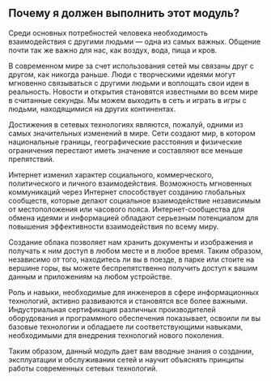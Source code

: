 <!-- verified: agorbachev 06.10.2022 -->

<!-- 1.0.1 -->
## Почему я должен выполнить этот модуль?

<!-- from 01.01-networks-affect-our-lives -->
<!-- 1.1.1 -->

Среди основных потребностей человека необходимость взаимодействия с другими людьми — одна из самых важных. Общение почти так же важно для нас, как воздух, вода, пища и кров.

В современном мире за счет использования сетей мы связаны друг с другом, как никогда раньше. Люди с творческими идеями могут мгновенно связываться с другими людьми и воплощать свои идеи в реальность. Новости и открытия становятся известными во всем мире в считанные секунды. Мы можем выходить в сеть и играть в игры с людьми, находящимися на других континентах.

<!-- 1.1.3 -->
Достижения в сетевых технологиях являются, пожалуй, одними из самых значительных изменений в мире. Сети создают мир, в котором национальные границы, географические расстояния и физические ограничения перестают иметь значение и составляют все меньше препятствий.

Интернет изменил характер социального, коммерческого, политического и личного взаимодействия. Возможность мгновенных коммуникаций через Интернет способствует созданию глобальных сообществ, которые делают социальное взаимодействие независимым от местоположения или часового пояса. Интернет-сообщества для обмена идеями и информацией обладают серьезным потенциалом для повышения эффективности взаимодействия по всему миру.

Создание облака позволяет нам хранить документы и изображения и получать к ним доступ в любом месте и в любое время. Таким образом, независимо от того, находитесь ли вы в поезде, в парке или стоите на вершине горы, вы можете беспрепятственно получить доступ к вашим данным и приложениям на любом устройстве.

<!-- from 01.09-it-specialist -->
Роль и навыки, необходимые для инженеров в сфере информационных технологий, активно развиваются и становятся все более важными. Индустриальная сертификация различных производителей оборудования и программного обеспечения показывает, освоили ли вы базовые технологии и обладаете ли соответствующими навыками, необходимыми для внедрения технологий нового поколения.

Таким образом, данный модуль дает вам вводные знания о создании, эксплуатации и обслуживании сетей и научит объяснять принципы работы современных сетевых технологий.